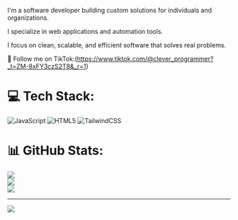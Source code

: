 I'm a software developer building custom solutions for individuals and organizations.

I specialize in web applications and automation tools.

I focus on clean, scalable, and efficient software that solves real problems.

📲 Follow me on TikTok:(https://www.tiktok.com/@clever_programmer?_t=ZM-8xFY3czS2T8&_r=1)

# 💻 Tech Stack:
![JavaScript](https://img.shields.io/badge/javascript-%23323330.svg?style=for-the-badge&logo=javascript&logoColor=%23F7DF1E) ![HTML5](https://img.shields.io/badge/html5-%23E34F26.svg?style=for-the-badge&logo=html5&logoColor=white) ![TailwindCSS](https://img.shields.io/badge/tailwindcss-%2338B2AC.svg?style=for-the-badge&logo=tailwind-css&logoColor=white)
# 📊 GitHub Stats:
![](https://github-readme-stats.vercel.app/api?username=Adanmaalimali&theme=merko&hide_border=false&include_all_commits=false&count_private=false)<br/>
![](https://nirzak-streak-stats.vercel.app/?user=Adanmaalimali&theme=merko&hide_border=false)<br/>
![](https://github-readme-stats.vercel.app/api/top-langs/?username=Adanmaalimali&theme=merko&hide_border=false&include_all_commits=false&count_private=false&layout=compact)

---
[![](https://visitcount.itsvg.in/api?id=Adanmaalimali&icon=0&color=0)](https://visitcount.itsvg.in)

